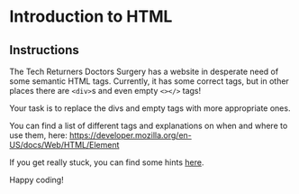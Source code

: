 # Introduction to HTML

## Instructions

The Tech Returners Doctors Surgery has a website in desperate need of some semantic HTML tags. Currently, it has some correct tags, but in other places there are `<div>`s and even empty `<></>` tags!

Your task is to replace the divs and empty tags with more appropriate ones.

You can find a list of different tags and explanations on when and where to use them, here: https://developer.mozilla.org/en-US/docs/Web/HTML/Element

If you get really stuck, you can find some hints [here](./hints.md).

Happy coding!
